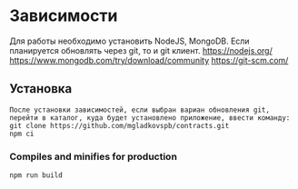 # Зависимости
Для работы необходимо установить NodeJS, MongoDB. Если планируется обновлять через git, то и git клиент.
https://nodejs.org/
https://www.mongodb.com/try/download/community
https://git-scm.com/

## Установка
```
После установки зависимостей, если выбран вариан обновления git, перейти в каталог, куда будет установлено приложение, ввести команду:
git clone https://github.com/mgladkovspb/contracts.git
npm ci
```

### Compiles and minifies for production
```
npm run build
```
